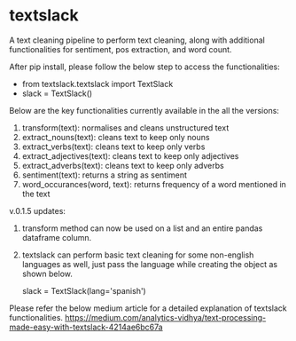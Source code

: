 # textslack
A text cleaning pipeline to perform text cleaning, along with additional functionalities for sentiment, pos extraction, and word count.

After pip install, please follow the below step to access the functionalities:
* from textslack.textslack import TextSlack
* slack = TextSlack()

Below are the key functionalities currently available in the all the versions:

1. transform(text): normalises and cleans unstructured text
2. extract_nouns(text): cleans text to keep only nouns
3. extract_verbs(text): cleans text to keep only verbs
4. extract_adjectives(text): cleans text to keep only adjectives
5. extract_adverbs(text): cleans text to keep only adverbs
6. sentiment(text): returns a string as sentiment
7. word_occurances(word, text): returns frequency of a word mentioned in the text

v.0.1.5 updates: 
1. transform method can now be used on a list and an entire pandas dataframe column.
2. textslack can perform basic text cleaning for some non-english languages as well, just pass the language while creating the object as shown below.
   
   slack = TextSlack(lang='spanish')

Please refer the below medium article for a detailed explanation of textslack functionalities.
https://medium.com/analytics-vidhya/text-processing-made-easy-with-textslack-4214ae6bc67a
